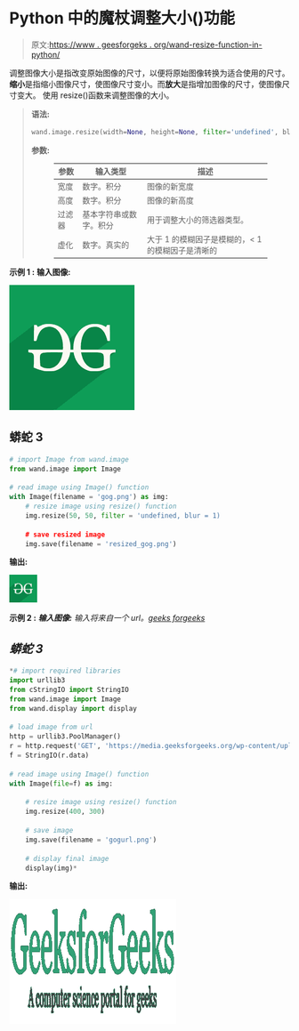 # Python 中的魔杖调整大小()功能

> 原文:[https://www . geesforgeks . org/wand-resize-function-in-python/](https://www.geeksforgeeks.org/wand-resize-function-in-python/)

调整图像大小是指改变原始图像的尺寸，以便将原始图像转换为适合使用的尺寸。**缩小**是指缩小图像尺寸，使图像尺寸变小。而**放大**是指增加图像的尺寸，使图像尺寸变大。
使用 resize()函数来调整图像的大小。

> **语法:**
> 
> ```py
> wand.image.resize(width=None, height=None, filter='undefined', blur=1)
> ```
> 
> **参数:**
> 
> <figure class="table">
> 
> | 参数 | 输入类型 | 描述 |
> | --- | --- | --- |
> | 宽度 | 数字。积分 | 图像的新宽度 |
> | 高度 | 数字。积分 | 图像的新高度 |
> | 过滤器 | 基本字符串或数字。积分 | 用于调整大小的筛选器类型。 |
> | 虚化 | 数字。真实的 | 大于 1 的模糊因子是模糊的，< 1 的模糊因子是清晰的 |
> 
> </figure>

**示例 1 :**
**输入图像:**

![](img/8f3c46cc3669b3946d753f96e4d79132.png)

## 蟒蛇 3

```py
# import Image from wand.image
from wand.image import Image

# read image using Image() function
with Image(filename = 'gog.png') as img:
    # resize image using resize() function
    img.resize(50, 50, filter = 'undefined, blur = 1)

    # save resized image
    img.save(filename = 'resized_gog.png')
```

**输出:**

![](img/c184c6cf6876f170f593e9aebb7d8bae.png)

**示例 2 :**
***输入图像:***
*输入将来自一个 url。*[*geeks forgeeks*](https://media.geeksforgeeks.org/wp-content/uploads/geeksforgeeks-6.png)

## *蟒蛇 3*

```py
*# import required libraries
import urllib3
from cStringIO import StringIO
from wand.image import Image
from wand.display import display

# load image from url
http = urllib3.PoolManager()
r = http.request('GET', 'https://media.geeksforgeeks.org/wp-content/uploads/geeksforgeeks-6.png')
f = StringIO(r.data)

# read image using Image() function
with Image(file=f) as img:

    # resize image using resize() function
    img.resize(400, 300)

    # save image 
    img.save(filename = 'gogurl.png')

    # display final image
    display(img)*
```

****输出:****

*![](img/12d1d8b5a1e91654d6b177684d357e45.png)*